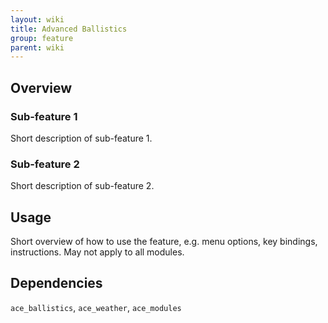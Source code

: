 ```yaml
---
layout: wiki
title: Advanced Ballistics
group: feature
parent: wiki
---
```


## Overview

### Sub-feature 1
Short description of sub-feature 1.

### Sub-feature 2
Short description of sub-feature 2.


## Usage
Short overview of how to use the feature, e.g. menu options, key bindings, 
instructions. May not apply to all modules.


## Dependencies

`ace_ballistics`, `ace_weather`, `ace_modules`
